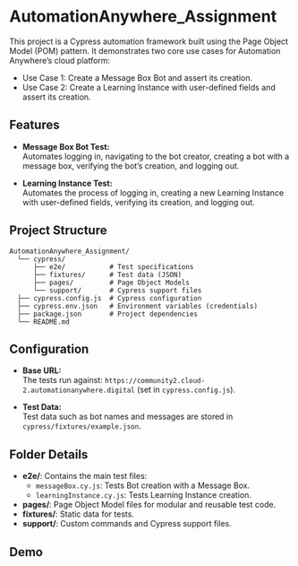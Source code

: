 # AutomationAnywhere_Assignment

This project is a Cypress automation framework built using the Page Object Model (POM) pattern. It demonstrates two core use cases for Automation Anywhere’s cloud platform:
- Use Case 1: Create a Message Box Bot and assert its creation.
- Use Case 2: Create a Learning Instance with user-defined fields and assert its creation.

## Features

- **Message Box Bot Test:**  
  Automates logging in, navigating to the bot creator, creating a bot with a message box, verifying the bot’s creation, and logging out.
  
- **Learning Instance Test:**  
  Automates the process of logging in, creating a new Learning Instance with user-defined fields, verifying its creation, and logging out.

## Project Structure

```
AutomationAnywhere_Assignment/
  └── cypress/
      ├── e2e/           # Test specifications
      ├── fixtures/      # Test data (JSON)
      ├── pages/         # Page Object Models
      └── support/       # Cypress support files
  ├── cypress.config.js  # Cypress configuration
  ├── cypress.env.json   # Environment variables (credentials)
  ├── package.json       # Project dependencies
  └── README.md
```

## Configuration

- **Base URL:**  
  The tests run against: `https://community2.cloud-2.automationanywhere.digital` (set in `cypress.config.js`).

- **Test Data:**  
  Test data such as bot names and messages are stored in `cypress/fixtures/example.json`.

## Folder Details

- **e2e/**: Contains the main test files:
  - `messageBox.cy.js`: Tests Bot creation with a Message Box.
  - `learningInstance.cy.js`: Tests Learning Instance creation.
- **pages/**: Page Object Model files for modular and reusable test code.
- **fixtures/**: Static data for tests.
- **support/**: Custom commands and Cypress support files.

## Demo

